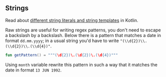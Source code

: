 ## Strings

Read about [different string literals and string templates](http://kotlinlang.org/docs/reference/basic-types.html#string-literals) in Kotlin.

Raw strings are useful for writing regex patterns, you don't need to escape a backslash by a backslash.
Below there is a pattern that matches a date in format `dd.mm.yyyy`;
in a usual string you'd have to write `"(\\d{2})\\.(\\d{2})\\.(\\d{4})"`.

```kotlin
fun getPattern() = """(\d{2})\.(\d{2})\.(\d{4})"""
```

Using `month` variable rewrite this pattern in such a way that it matches the date in format `13 JUN 1992`.